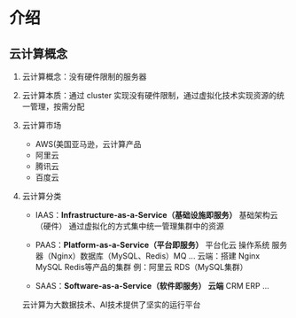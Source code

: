 # 介绍

## 云计算概念

1. 云计算概念：没有硬件限制的服务器

2. 云计算本质：通过 cluster 实现没有硬件限制，通过虚拟化技术实现资源的统一管理，按需分配

3. 云计算市场
   - AWS(美国亚马逊，云计算产品
   - 阿里云
   - 腾讯云
   - 百度云

4. 云计算分类

   - IAAS：**Infrastructure-as-a-Service（基础设施即服务）**
     基础架构云（硬件）
     通过虚拟化的方式集中统一管理集群中的资源
     
   - PAAS：**Platform-as-a-Service（平台即服务）**
     平台化云 
     操作系统 服务器（Nginx）数据库（MySQL、Redis）MQ ...
     云端：搭建 Nginx MySQL Redis等产品的集群
     例：阿里云 RDS（MySQL集群）

   - SAAS：**Software-as-a-Service（软件即服务）**
     **云端** CRM ERP ...

   云计算为大数据技术、AI技术提供了坚实的运行平台